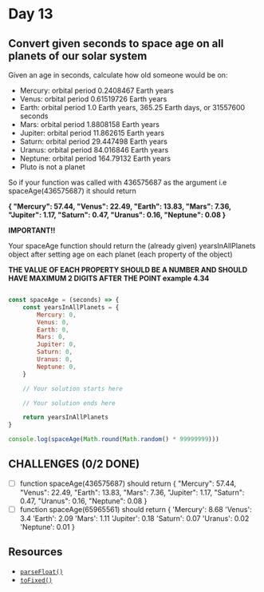 # Day 13

## Convert given seconds to space age on all planets of our solar system

Given an age in seconds, calculate how old someone would be on:

- Mercury: orbital period 0.2408467 Earth years
- Venus: orbital period 0.61519726 Earth years
- Earth: orbital period 1.0 Earth years, 365.25 Earth days, or 31557600 seconds
- Mars: orbital period 1.8808158 Earth years
- Jupiter: orbital period 11.862615 Earth years
- Saturn: orbital period 29.447498 Earth years
- Uranus: orbital period 84.016846 Earth years
- Neptune: orbital period 164.79132 Earth years
- Pluto is not a planet

So if your function was called with 436575687 as the argument i.e spaceAge(436575687) it should return

**{ "Mercury": 57.44, "Venus": 22.49, "Earth": 13.83, "Mars": 7.36, "Jupiter": 1.17, "Saturn": 0.47, "Uranus": 0.16, "Neptune": 0.08 }**

**IMPORTANT!!**

Your spaceAge function should return the (already given) yearsInAllPlanets object after setting age on each planet (each property of the object)

**THE VALUE OF EACH PROPERTY SHOULD BE A NUMBER AND SHOULD HAVE MAXIMUM 2 DIGITS AFTER THE POINT example 4.34**


```javascript

const spaceAge = (seconds) => {
	const yearsInAllPlanets = {
		Mercury: 0,
		Venus: 0,
		Earth: 0,
		Mars: 0,
		Jupiter: 0,
		Saturn: 0,
		Uranus: 0,
		Neptune: 0,
	}

	// Your solution starts here

	// Your solution ends here

	return yearsInAllPlanets
}

console.log(spaceAge(Math.round(Math.random() * 99999999)))

```

## CHALLENGES (0/2 DONE)

- [ ] function spaceAge(436575687) should return { "Mercury": 57.44, "Venus": 22.49, "Earth": 13.83, "Mars": 7.36, "Jupiter": 1.17, "Saturn": 0.47, "Uranus": 0.16, "Neptune": 0.08 }
- [ ] function spaceAge(65965561) should return { 'Mercury': 8.68 'Venus': 3.4 'Earth': 2.09 'Mars': 1.11 'Jupiter': 0.18 'Saturn': 0.07 'Uranus': 0.02 'Neptune': 0.01 }

## Resources

- [`parseFloat()`](https://developer.mozilla.org/en-US/docs/Web/JavaScript/Reference/Global_Objects/Number/parseFloat)
- [`toFixed()`](https://developer.mozilla.org/en-US/docs/Web/JavaScript/Reference/Global_Objects/Number/toFixed)